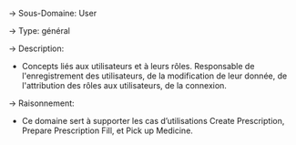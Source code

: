 -> Sous-Domaine: User

-> Type: général

-> Description:

- Concepts liés aux utilisateurs et à leurs rôles. Responsable de l'enregistrement des utilisateurs, de la modification de leur donnée, de l'attribution des rôles aux utilisateurs, de la connexion.




-> Raisonnement:

- Ce domaine sert à supporter les cas d’utilisations Create Prescription, Prepare Prescription Fill, et Pick up Medicine.

